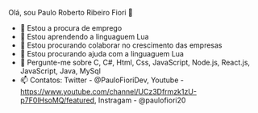 Olá, sou Paulo Roberto Ribeiro Fiori 👋

- 🔭 Estou a procura de emprego
- 🌱 Estou aprendendo a linguaguem Lua
- 👯 Estou procurando colaborar no crescimento das empresas
- 🤔 Estou procurando ajuda com a linguaguem Lua
- 💬 Pergunte-me sobre C, C#, Html, Css, JavaScript, Node.js, React.js, JavaScript, Java, MySql
- 📫 Contatos: Twitter - @PauloFioriDev, Youtube - https://www.youtube.com/channel/UCz3Dfrmzk1zU-p7F0lHsoMQ/featured, Instragam - @paulofiori20
